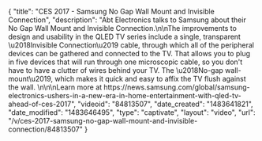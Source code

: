 {
    "title": "CES 2017 - Samsung No Gap Wall Mount and Invisible Connection",
    "description": "Abt Electronics talks to Samsung about their No Gap Wall Mount and Invisible Connection.\n\nThe improvements to design and usability in the QLED TV series include a single, transparent \u2018Invisible Connection\u2019 cable, through which all of the peripheral devices can be gathered and connected to the TV. That allows you to plug in five devices that will run through one microscopic cable, so you don't have to have a clutter of wires behind your TV.  The \u2018No-gap wall-mount\u2019, which makes it quick and easy to affix the TV flush against the wall. \n\n\nLearn more at https:\/\/news.samsung.com\/global\/samsung-electronics-ushers-in-a-new-era-in-home-entertainment-with-qled-tv-ahead-of-ces-2017",
    "videoid": "84813507",
    "date_created": "1483641821",
    "date_modified": "1483646495",
    "type": "captivate",
    "layout": "video",
    "url": "\/v\/ces-2017-samsung-no-gap-wall-mount-and-invisible-connection\/84813507"
}